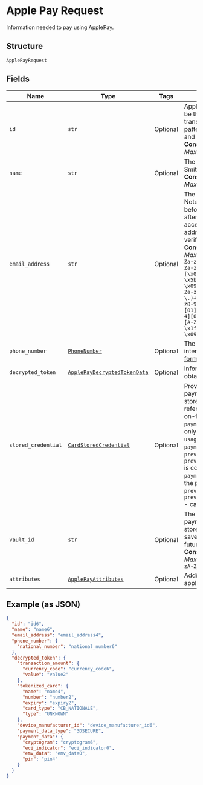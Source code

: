 
# Apple Pay Request

Information needed to pay using ApplePay.

## Structure

`ApplePayRequest`

## Fields

| Name | Type | Tags | Description |
|  --- | --- | --- | --- |
| `id` | `str` | Optional | ApplePay transaction identifier, this will be the unique identifier for this transaction provided by Apple. The pattern is defined by an external party and supports Unicode.<br>**Constraints**: *Minimum Length*: `1`, *Maximum Length*: `250`, *Pattern*: `^.*$` |
| `name` | `str` | Optional | The full name representation like Mr J Smith.<br>**Constraints**: *Minimum Length*: `3`, *Maximum Length*: `300` |
| `email_address` | `str` | Optional | The internationalized email address. Note: Up to 64 characters are allowed before and 255 characters are allowed after the @ sign. However, the generally accepted maximum length for an email address is 254 characters. The pattern verifies that an unquoted @ sign exists.<br>**Constraints**: *Minimum Length*: `3`, *Maximum Length*: `254`, *Pattern*: ``^(?:[A-Za-z0-9!#$%&'*+/=?^_`{\|}~-]+(?:\.[A-Za-z0-9!#$%&'*+/=?^_`{\|}~-]+)*\|"(?:[\x01-\x08\x0b\x0c\x0e-\x1f\x21\x23-\x5b\x5d-\x7f]\|\\[\x01-\x09\x0b\x0c\x0e-\x7f])*")@(?:(?:[A-Za-z0-9](?:[A-Za-z0-9-]*[A-Za-z0-9])?\.)+[A-Za-z0-9](?:[A-Za-z0-9-]*[A-Za-z0-9])?\|\[(?:(?:25[0-5]\|2[0-4][0-9]\|[01]?[0-9][0-9]?)\.){3}(?:25[0-5]\|2[0-4][0-9]\|[01]?[0-9][0-9]?\|[A-Za-z0-9-]*[A-Za-z0-9]:(?:[\x01-\x08\x0b\x0c\x0e-\x1f\x21-\x5a\x53-\x7f]\|\\[\x01-\x09\x0b\x0c\x0e-\x7f])+)\])$`` |
| `phone_number` | [`PhoneNumber`](../../doc/models/phone-number.md) | Optional | The phone number in its canonical international [E.164 numbering plan format](https://www.itu.int/rec/T-REC-E.164/en). |
| `decrypted_token` | [`ApplePayDecryptedTokenData`](../../doc/models/apple-pay-decrypted-token-data.md) | Optional | Information about the Payment data obtained by decrypting Apple Pay token. |
| `stored_credential` | [`CardStoredCredential`](../../doc/models/card-stored-credential.md) | Optional | Provides additional details to process a payment using a `card` that has been stored or is intended to be stored (also referred to as stored_credential or card-on-file). Parameter compatibility: `payment_type=ONE_TIME` is compatible only with `payment_initiator=CUSTOMER`. `usage=FIRST` is compatible only with `payment_initiator=CUSTOMER`. `previous_transaction_reference` or `previous_network_transaction_reference` is compatible only with `payment_initiator=MERCHANT`. Only one of the parameters - `previous_transaction_reference` and `previous_network_transaction_reference` - can be present in the request. |
| `vault_id` | `str` | Optional | The PayPal-generated ID for the vaulted payment source. This ID should be stored on the merchant's server so the saved payment source can be used for future transactions.<br>**Constraints**: *Minimum Length*: `1`, *Maximum Length*: `255`, *Pattern*: `^[0-9a-zA-Z_-]+$` |
| `attributes` | [`ApplePayAttributes`](../../doc/models/apple-pay-attributes.md) | Optional | Additional attributes associated with apple pay. |

## Example (as JSON)

```json
{
  "id": "id6",
  "name": "name6",
  "email_address": "email_address4",
  "phone_number": {
    "national_number": "national_number6"
  },
  "decrypted_token": {
    "transaction_amount": {
      "currency_code": "currency_code6",
      "value": "value2"
    },
    "tokenized_card": {
      "name": "name4",
      "number": "number2",
      "expiry": "expiry2",
      "card_type": "CB_NATIONALE",
      "type": "UNKNOWN"
    },
    "device_manufacturer_id": "device_manufacturer_id6",
    "payment_data_type": "3DSECURE",
    "payment_data": {
      "cryptogram": "cryptogram6",
      "eci_indicator": "eci_indicator0",
      "emv_data": "emv_data0",
      "pin": "pin4"
    }
  }
}
```

